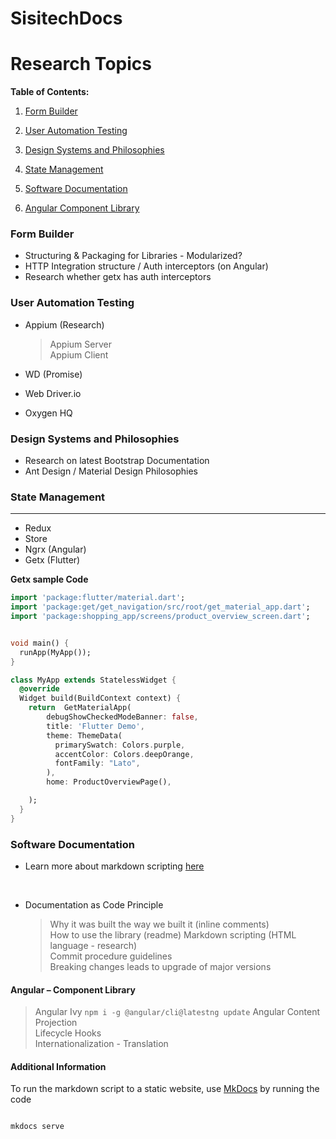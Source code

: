 # SisitechDocs
# Research Topics

**Table of Contents:**

1. [Form Builder](#form-builder--innocent)

1. [User Automation Testing](#user-automation-testing)

1. [Design Systems and Philosophies](#design-systems-philosophies)

1. [State Management](#state-management)

1. [Software Documentation](#software-documentation)

1. [ Angular Component Library](#angular-component-library)



### Form Builder

- Structuring & Packaging for Libraries - Modularized?
- HTTP Integration structure / Auth interceptors (on Angular)
- Research whether getx has auth interceptors
### User Automation Testing

- Appium (Research)
   >Appium Server  
   > Appium Client
   
- WD (Promise)  
- Web Driver.io  
- Oxygen HQ
### Design Systems and Philosophies

- Research on latest Bootstrap Documentation  
- Ant Design / Material Design Philosophies
 
### State Management
------
- Redux  
- Store  
- Ngrx (Angular)  
- Getx (Flutter)

**Getx sample Code**
```dart 
import 'package:flutter/material.dart';
import 'package:get/get_navigation/src/root/get_material_app.dart';
import 'package:shopping_app/screens/product_overview_screen.dart';


void main() {
  runApp(MyApp());
}

class MyApp extends StatelessWidget {
  @override
  Widget build(BuildContext context) {
    return  GetMaterialApp(
        debugShowCheckedModeBanner: false,
        title: 'Flutter Demo',
        theme: ThemeData(
          primarySwatch: Colors.purple,
          accentColor: Colors.deepOrange,
          fontFamily: "Lato",
        ),
        home: ProductOverviewPage(),

    );
  }
}
```
### Software Documentation

- Learn more about markdown scripting [here](./markdown.md)
 <br>
 
- Documentation as Code Principle
  > Why it was built the way we built it (inline comments)  
  > How to use the library (readme)
  > Markdown scripting (HTML language - research)  
  > Commit procedure guidelines  
  > Breaking changes leads to upgrade of major versions
	
#### Angular – Component Library
  > Angular Ivy  `npm i -g @angular/cli@latestng update`
  > Angular Content Projection  
  > Lifecycle Hooks  
  > Internationalization - Translation
 
#### Additional Information

To run the markdown script to a static website, use [MkDocs](https://www.mkdocs.org/) by running the code 

```md

mkdocs serve

```